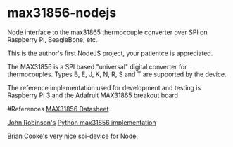 # max31856-nodejs
Node interface to the max31865 thermocouple converter over SPI on Raspberry Pi, BeagleBone, etc.

This is the author's first NodeJS project, your patientce is appreciated.

The MAX31856 is a SPI based "universal" digital converter for thermocouples.  Types B, E, J, K, N, R, S and T are supported by the device.

The reference implementation used for development and testing is Raspberry Pi 3 and the Adafruit MAX31865 breakout board

#References
[MAX31856 Datasheet](https://datasheets.maximintegrated.com/en/ds/MAX31856.pdf)

[John Robinson's](https://github.com/johnrbnsn) [Python max31856 implementation](https://github.com/johnrbnsn/Adafruit_Python_MAX31856)

Brian Cooke's very nice [spi-device](https://github.com/fivdi/spi-device) for Node.